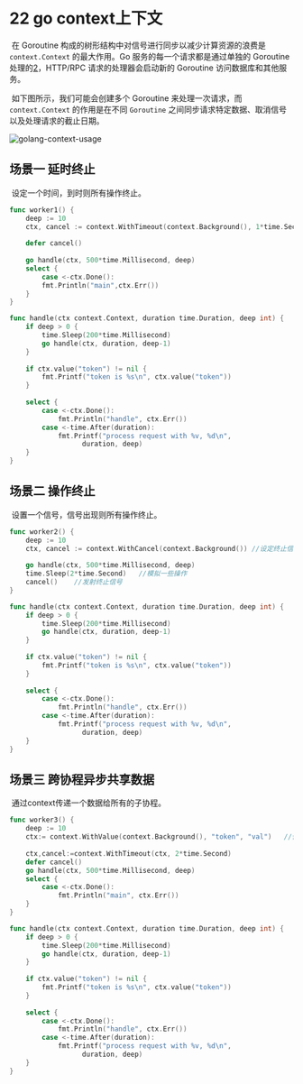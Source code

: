 # 22 go context上下文

​	在 Goroutine 构成的树形结构中对信号进行同步以减少计算资源的浪费是`context.Context` 的最大作用。Go 服务的每一个请求都是通过单独的 Goroutine 处理的[2](https://draveness.me/golang/docs/part3-runtime/ch06-concurrency/golang-context/#fn:2)，HTTP/RPC 请求的处理器会启动新的 Goroutine 访问数据库和其他服务。

​	如下图所示，我们可能会创建多个 Goroutine 来处理一次请求，而`context.Context` 的作用是在不同 `Goroutine` 之间同步请求特定数据、取消信号以及处理请求的截止日期。

![golang-context-usage](https://img.draveness.me/golang-context-usage.png)

## 场景一 延时终止

​	设定一个时间，到时则所有操作终止。

```go
func worker1() {
    deep := 10
    ctx, cancel := context.WithTimeout(context.Background(), 1*time.Second)	//设定终止时间
    
    defer cancel()
    
    go handle(ctx, 500*time.Millisecond, deep)
    select {
        case <-ctx.Done():
        fmt.Println("main",ctx.Err())
    }
}

func handle(ctx context.Context, duration time.Duration, deep int) {
    if deep > 0 {
        time.Sleep(200*time.Millisecond)
        go handle(ctx, duration, deep-1)
    }
    
    if ctx.value("token") != nil {
        fmt.Printf("token is %s\n", ctx.value("token"))
    }
    
    select {
        case <-ctx.Done():
        	fmt.Println("handle", ctx.Err())
        case <-time.After(duration):
        	fmt.Printf("process request with %v, %d\n",
                  duration, deep)
    }
}
```

## 场景二 操作终止

​	设置一个信号，信号出现则所有操作终止。

```go
func worker2() {
    deep := 10
    ctx, cancel := context.WithCancel(context.Background())	//设定终止信号
    
    go handle(ctx, 500*time.Millisecond, deep)
    time.Sleep(2*time.Second)	//模拟一些操作
    cancel()	//发射终止信号
}

func handle(ctx context.Context, duration time.Duration, deep int) {
    if deep > 0 {
        time.Sleep(200*time.Millisecond)
        go handle(ctx, duration, deep-1)
    }
    
    if ctx.value("token") != nil {
        fmt.Printf("token is %s\n", ctx.value("token"))
    }
    
    select {
        case <-ctx.Done():
        	fmt.Println("handle", ctx.Err())
        case <-time.After(duration):
        	fmt.Printf("process request with %v, %d\n",
                  duration, deep)
    }
}
```

## 场景三 跨协程异步共享数据

​	通过context传递一个数据给所有的子协程。

```go
func worker3() {
    deep := 10
    ctx:= context.WithValue(context.Background(), "token", "val")	//传递键值对
    
    ctx,cancel:=context.WithTimeout(ctx, 2*time.Second)
    defer cancel()
    go handle(ctx, 500*time.Millisecond, deep)
    select {
        case <-ctx.Done():
        	fmt.Println("main", ctx.Err())
    }
}

func handle(ctx context.Context, duration time.Duration, deep int) {
    if deep > 0 {
        time.Sleep(200*time.Millisecond)
        go handle(ctx, duration, deep-1)
    }
    
    if ctx.value("token") != nil {
        fmt.Printf("token is %s\n", ctx.value("token"))
    }
    
    select {
        case <-ctx.Done():
        	fmt.Println("handle", ctx.Err())
        case <-time.After(duration):
        	fmt.Printf("process request with %v, %d\n",
                  duration, deep)
    }
}
```

